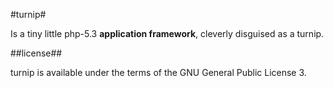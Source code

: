 #turnip#

Is a tiny little php-5.3 **application framework**, cleverly disguised as a turnip.

##license##

turnip is available under the terms of the GNU General Public License 3.